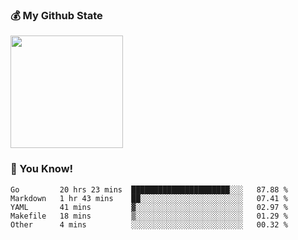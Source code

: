### :moneybag: My Github State

<img height="180em" src="https://github-readme-stats.vercel.app/api?username=G-Asura&show_icons=true&hide_border=true&count_private=true&include_all_commits=true" />

### :pill: You Know!
<!--START_SECTION:waka-->

```text
Go         20 hrs 23 mins  ██████████████████████░░░   87.88 %
Markdown   1 hr 43 mins    ██░░░░░░░░░░░░░░░░░░░░░░░   07.41 %
YAML       41 mins         ▓░░░░░░░░░░░░░░░░░░░░░░░░   02.97 %
Makefile   18 mins         ▒░░░░░░░░░░░░░░░░░░░░░░░░   01.29 %
Other      4 mins          ░░░░░░░░░░░░░░░░░░░░░░░░░   00.32 %
```

<!--END_SECTION:waka-->

<!--
**G-Asura/G-Asura** is a ✨ _special_ ✨ repository because its `README.md` (this file) appears on your GitHub profile.

Here are some ideas to get you started:

- 🔭 I’m currently working on ...
- 🌱 I’m currently learning ...
- 👯 I’m looking to collaborate on ...
- 🤔 I’m looking for help with ...
- 💬 Ask me about ...
- 📫 How to reach me: ...
- 😄 Pronouns: ...
- ⚡ Fun fact: ...
-->
